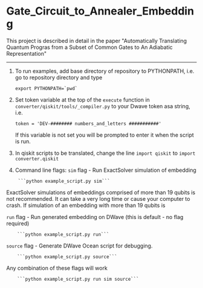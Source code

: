 # Gate_Circuit_to_Annealer_Embedding

This project is described in detail in the paper "Automatically Translating Quantum Progras from a Subset of Common Gates to An Adiabatic Representation"

-----------------------------------------------------------------------------

1) To run examples, add base directory of repository to PYTHONPATH, i.e. go to repository directory and type

      ```export PYTHONPATH=`pwd` ```

2) Set token variable at the top of the ```execute``` function in ```converter/qiskit/tools/_compiler.py``` to your Dwave token asa string, i.e.

      ```token = 'DEV-######## numbers_and_letters ###########'```

      If this variable is not set you will be prompted to enter it when the script is run.

3) In qiskit scripts to be translated, change the line ```import qiskit``` to ```import converter.qiskit```


4) Command line flags:
  ```sim``` flag - Run ExactSolver simulation of embedding
        
        ```python example_script.py sim```
     
ExactSolver simulations of embeddings comprised of more than 19 qubits is not recommended. It can take a very long time or cause your computer to crash. If simulation of an embedding with more than 19 qubits is
     
  ```run``` flag - Run generated embedding on DWave (this is default - no flag required) 
        
        ```python example_script.py run```
        
  ```source``` flag -  Generate DWave Ocean script for debugging.
        
        ```python example_script.py source```
        
  Any combination of these flags will work 
        
        ```python example_script.py run sim source```
